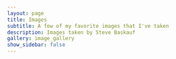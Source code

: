 ```yaml
---
layout: page
title: Images
subtitle: A few of my favorite images that I've taken
description: Images taken by Steve Baskauf 
gallery: image_gallery
show_sidebar: false
---
```




